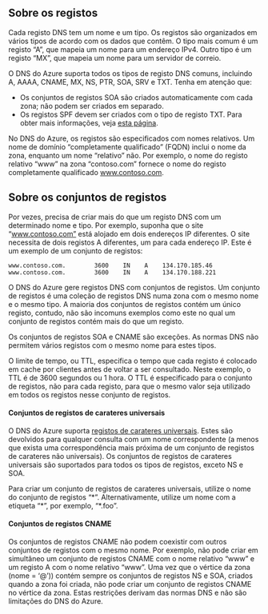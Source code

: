 ## <a name="about-records"></a>Sobre os registos

Cada registo DNS tem um nome e um tipo. Os registos são organizados em vários tipos de acordo com os dados que contêm. O tipo mais comum é um registo “A”, que mapeia um nome para um endereço IPv4. Outro tipo é um registo “MX”, que mapeia um nome para um servidor de correio.

O DNS do Azure suporta todos os tipos de registo DNS comuns, incluindo A, AAAA, CNAME, MX, NS, PTR, SOA, SRV e TXT. Tenha em atenção que:

* Os conjuntos de registos SOA são criados automaticamente com cada zona; não podem ser criados em separado.
* Os registos SPF devem ser criados com o tipo de registo TXT. Para obter mais informações, veja [esta página](http://tools.ietf.org/html/rfc7208#section-3.1).

No DNS do Azure, os registos são especificados com nomes relativos. Um nome de domínio “completamente qualificado” (FQDN) inclui o nome da zona, enquanto um nome “relativo” não. Por exemplo, o nome do registo relativo “www” na zona “contoso.com” fornece o nome do registo completamente qualificado www.contoso.com.

## <a name="about-record-sets"></a>Sobre os conjuntos de registos

Por vezes, precisa de criar mais do que um registo DNS com um determinado nome e tipo. Por exemplo, suponha que o site “www.contoso.com” está alojado em dois endereços IP diferentes. O site necessita de dois registos A diferentes, um para cada endereço IP. Este é um exemplo de um conjunto de registos:

    www.contoso.com.        3600    IN    A    134.170.185.46
    www.contoso.com.        3600    IN    A    134.170.188.221

O DNS do Azure gere registos DNS com conjuntos de registos. Um conjunto de registos é uma coleção de registos DNS numa zona com o mesmo nome e o mesmo tipo. A maioria dos conjuntos de registos contém um único registo, contudo, não são incomuns exemplos como este no qual um conjunto de registos contém mais do que um registo.

Os conjuntos de registos SOA e CNAME são exceções. As normas DNS não permitem vários registos com o mesmo nome para estes tipos.

O limite de tempo, ou TTL, especifica o tempo que cada registo é colocado em cache por clientes antes de voltar a ser consultado. Neste exemplo, o TTL é de 3600 segundos ou 1 hora. O TTL é especificado para o conjunto de registos, não para cada registo, para que o mesmo valor seja utilizado em todos os registos nesse conjunto de registos.

#### <a name="wildcard-record-sets"></a>Conjuntos de registos de carateres universais

O DNS do Azure suporta [registos de carateres universais](https://en.wikipedia.org/wiki/Wildcard_DNS_record). Estes são devolvidos para qualquer consulta com um nome correspondente (a menos que exista uma correspondência mais próxima de um conjunto de registos de carateres não universais). Os conjuntos de registos de carateres universais são suportados para todos os tipos de registos, exceto NS e SOA.

Para criar um conjunto de registos de carateres universais, utilize o nome do conjunto de registos “\*”. Alternativamente, utilize um nome com a etiqueta “\*”, por exemplo, “\*.foo”.

#### <a name="cname-record-sets"></a>Conjuntos de registos CNAME

Os conjuntos de registos CNAME não podem coexistir com outros conjuntos de registos com o mesmo nome. Por exemplo, não pode criar em simultâneo um conjunto de registos CNAME com o nome relativo “www” e um registo A com o nome relativo “www”. Uma vez que o vértice da zona (nome = ‘@’)) contém sempre os conjuntos de registos NS e SOA, criados quando a zona foi criada, não pode criar um conjunto de registos CNAME no vértice da zona. Estas restrições derivam das normas DNS e não são limitações do DNS do Azure.


<!--HONumber=Nov16_HO2-->


